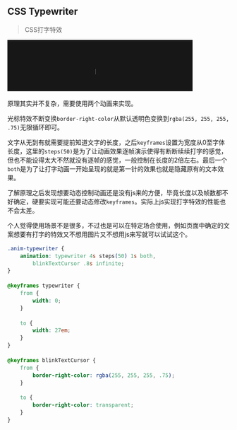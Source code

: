 ## CSS Typewriter

> CSS打字特效

![preview](./preview/demo.webp)

原理其实并不复杂，需要使用两个动画来实现。

光标特效不断变换`border-right-color`从默认透明色变换到`rgba(255, 255, 255, .75)`无限循环即可。

文字从无到有就需要提前知道文字的长度，之后`keyframes`设置为宽度从0至字体长度，这里的`steps(50)`是为了让动画效果逐帧演示使得有断断续续打字的感觉，但也不能设得太大不然就没有逐帧的感觉，一般控制在长度的2倍左右。最后一个`both`是为了让打字动画一开始呈现的就是第一针的效果也就是隐藏原有的文本效果。

了解原理之后发现想要动态控制动画还是没有js来的方便，毕竟长度以及帧数都不好确定，硬要实现可能还要动态修改`keyframes`。实际上js实现打字特效的性能也不会太差。

个人觉得使用场景不是很多，不过也是可以在特定场合使用，例如页面中确定的文案想要有打字的特效又不想用图片又不想用js来写就可以试试这个。

```css
.anim-typewriter {
    animation: typewriter 4s steps(50) 1s both,
        blinkTextCursor .8s infinite;
}

@keyframes typewriter {
    from {
        width: 0;
    }

    to {
        width: 27em;
    }
}

@keyframes blinkTextCursor {
    from {
        border-right-color: rgba(255, 255, 255, .75);
    }

    to {
        border-right-color: transparent;
    }
}
```
